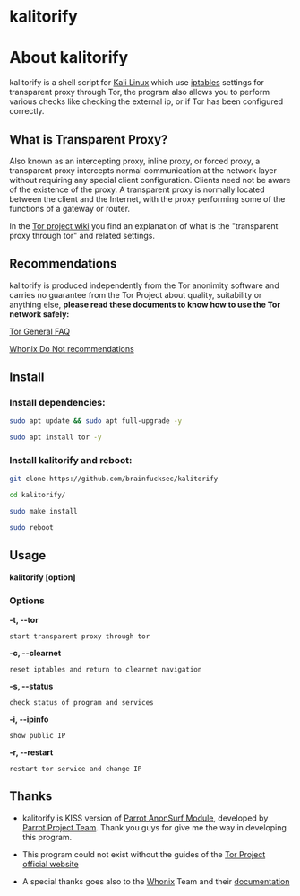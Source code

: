 # kalitorify

# About kalitorify

kalitorify is a shell script for [Kali Linux](https://www.kali.org/) which use [iptables](https://www.netfilter.org/projects/iptables/index.html) settings for transparent proxy through Tor, the program also allows you to perform various checks like checking the external ip, or if Tor has been configured correctly.

## What is Transparent Proxy?

Also known as an intercepting proxy, inline proxy, or forced proxy, a transparent proxy intercepts normal communication at the network layer without requiring any special client configuration. Clients need not be aware of the existence of the proxy. A transparent proxy is normally located between the client and the Internet, with the proxy performing some of the functions of a gateway or router.

In the [Tor project wiki](https://trac.torproject.org/projects/tor/wiki/doc/TransparentProxy) you find an explanation of what is the "transparent proxy through tor" and related settings.

## Recommendations

kalitorify is produced independently from the Tor anonimity software and carries no guarantee from the Tor Project about quality, suitability or anything else, **please read these documents to know how to use the Tor network safely:**

[Tor General FAQ](https://www.torproject.org/docs/faq.html.en)

[Whonix Do Not recommendations](https://www.whonix.org/wiki/DoNot)

## Install

### Install dependencies:
```bash
sudo apt update && sudo apt full-upgrade -y

sudo apt install tor -y
```

### Install kalitorify and reboot:
```bash
git clone https://github.com/brainfucksec/kalitorify

cd kalitorify/

sudo make install

sudo reboot
```

## Usage

**kalitorify [option]**

### Options

**-t, --tor**

    start transparent proxy through tor

**-c, --clearnet**

    reset iptables and return to clearnet navigation

**-s, --status**

    check status of program and services

**-i, --ipinfo**

    show public IP

**-r, --restart**

    restart tor service and change IP

## Thanks

* kalitorify is KISS version of [Parrot AnonSurf Module](https://github.com/parrotsec/anonsurf), developed by [Parrot Project Team](https://docs.parrotsec.org/developers). Thank you guys for give me the way in developing this program.

* This program could not exist without the guides of the [Tor Project official website](https://www.torproject.org/)

* A special thanks goes also to the [Whonix](https://www.whonix.org/) Team and their [documentation](https://www.whonix.org/wiki/Documentation)

